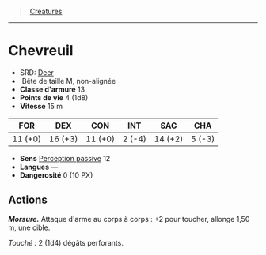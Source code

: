 ﻿---
!MonsterHD
Type: Bête
Size: M
Alignment: non-alignée
ArmorClass: 13
HitPoints: 4 (1d8)
Speed: 15 m
Strength: 11 (+0)
Dexterity: 16 (+3)
Constitution: 11 (+0)
Intelligence: ' 2 (-4)'
Wisdom: 14 (+2)
Charisma: ' 5 (-3)'
Senses: '[Perception passive](hd_abilities_dexterity_perception_passive.md) 12'
Languages: —
Challenge: 0 (10 PX)
Id: monsters_hd.md#chevreuil
ParentLink: monsters_hd.md#créatures
Name: Chevreuil
ParentName: Créatures
NameLevel: 1
AltName: '[Deer](srd_monsters_deer.md)'
Attributes: {}
---
> [Créatures](hd_monsters.md)

---

# Chevreuil

- SRD: [Deer](srd_monsters_deer.md)
-  Bête de taille M, non-alignée
- **Classe d'armure** 13
- **Points de vie** 4 (1d8)
- **Vitesse** 15 m

|FOR|DEX|CON|INT|SAG|CHA|
|---|---|---|---|---|---|
|11 (+0)|16 (+3)|11 (+0)| 2 (-4)|14 (+2)| 5 (-3)|

- **Sens** [Perception passive](hd_abilities_dexterity_perception_passive.md) 12
- **Langues** —
- **Dangerosité** 0 (10 PX)

## Actions

**_Morsure._** Attaque d'arme au corps à corps : +2 pour toucher, allonge 1,50 m, une cible.

_Touché :_ 2 (1d4) dégâts perforants.

